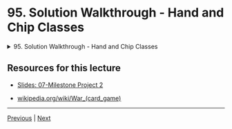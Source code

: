 # 95. Solution Walkthrough - Hand and Chip Classes

<details>
  <summary> 95. Solution Walkthrough - Hand and Chip Classes </summary>

-   [Notebook: 03-Milestone Project 2 - Complete Walkthrough Solution.ipynb](https://github.com/BloomTech-DS/Complete-Python-3-Bootcamp/blob/master/08-Milestone%20Project%20-%202/03-Milestone%20Project%202%20-%20Complete%20Walkthrough%20Solution.ipynb)

-   [Codebase: ](../../../codebase/python-camp/08-Milestone-Project-2)

</details> 


## Resources for this lecture

-   [Slides: 07-Milestone Project 2](https://docs.google.com/presentation/d/1HWKmRVHqzpbDapeuKQF5EAWbU6bBROgqv-PsF9zsrbs/edit#slide=id.p)

-   [wikipedia.org/wiki/War_(card_game)](https://en.wikipedia.org/wiki/War_(card_game))

---

[Previous](./94_Solution-Walkthrough-Card-and-Deck-classes.md) | [Next](./96_Solution-Walkthrough-Functions-for-Game-Play.md)